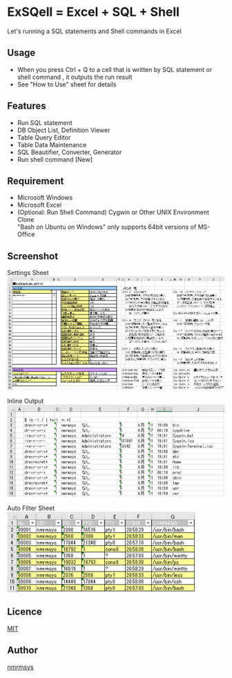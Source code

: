 ExSQell = Excel + SQL + Shell
====
Let's running a SQL statements and Shell commands in Excel

## Usage
- When you press Ctrl + Q to a cell that is written by SQL statement or shell command , it outputs the run result
- See "How to Use" sheet for details  

## Features
- Run SQL statement
- DB Object List, Definition Viewer
- Table Query Editor
- Table Data Maintenance
- SQL Beautifier, Converter, Generator
- Run shell command [New]

## Requirement
- Microsoft Windows
- Microsoft Excel
- (Optional: Run Shell Command) Cygwin or Other UNIX Environment Clone<br>  "Bash on Ubuntu on Windows" only supports 64bit versions of MS-Office

## Screenshot
Settings Sheet<br>
![ExSQell1.png](screenshot/ExSQell1.png) 

Inline Output<br>
![ExSQell2.png](screenshot/ExSQell2.png) 

Auto Filter Sheet<br>
![ExSQell3.png](screenshot/ExSQell3.png) 

## Licence
[MIT](http://opensource.org/licenses/mit-license.php)

## Author
[nmrmsys](https://github.com/nmrmsys)
